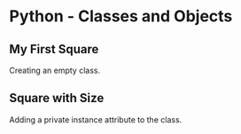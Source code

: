 # Python - Classes and Objects

## My First Square
Creating an empty class.

## Square with Size
Adding a private instance attribute to the class.
